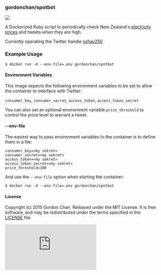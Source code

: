 ### gordonchan/spotbot

[![](https://badge.imagelayers.io/gordonchan/spotbot:latest.svg)](https://imagelayers.io/?images=gordonchan/spotbot:latest 'Get your own badge on imagelayers.io')

A Dockerized Ruby script to periodically check New Zealand's [electricity prices](http://www.electricityinfo.co.nz/) and tweets when they are high.

Currently operating the Twitter handle [nzhay250](https://twitter.com/nzhay250)

### Example Usage

```
$ docker run -d --env-file=.env gordonchan/spotbot
```

#### Environment Variables
This image expects the following environment variables to be set to allow the container to interface with Twitter:

`consumer_key`, `consumer_secret`, `access_token`, `access_token_secret`

You can also set an optional environment variable `price_threshold` to control the price level to warrant a tweet.

#### --env-file
The easiest way to pass environment variables to the container is to define them in a file:

```
consumer_key=<my sekret>
consumer_secret=<my sekret>
access_token=<my sekret>
access_token_secret=<my sekret>
price_threshold=100
```

And use the `--env-file` option when starting the container:

```
$ docker run -d --env-file=.env gordonchan/spotbot
```

#### License

Copyright (c) 2015 Gordon Chan. Released under the MIT License. It is free software, and may be redistributed under the terms specified in the [LICENSE](https://github.com/gchan/dockerfiles/blob/master/LICENSE.txt) file.

[![Analytics](https://ga-beacon.appspot.com/UA-70790190-2/dockerfiles/spotbot/README.md?flat)](https://github.com/igrigorik/ga-beacon)

